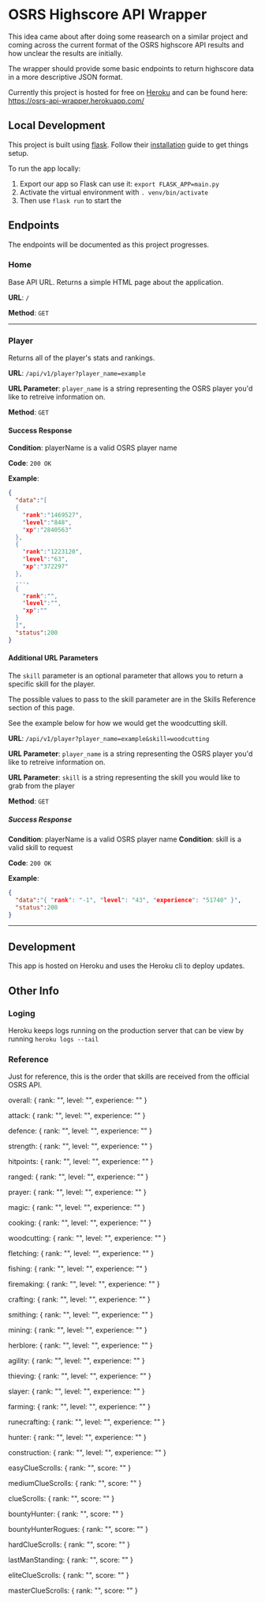 # OSRS Highscore API Wrapper
This idea came about after doing some reasearch on a similar project and coming across the current format of the OSRS
highscore API results and how unclear the results are initially.

The wrapper should provide some basic endpoints to return highscore data in a more descriptive JSON format.

Currently this project is hosted for free on [Heroku](https://www.heroku.com/) and can be found here: https://osrs-api-wrapper.herokuapp.com/

## Local Development

This project is built using [flask](https://flask.palletsprojects.com/en/1.1.x/). Follow their [installation](https://flask.palletsprojects.com/en/1.1.x/installation/#installation) guide to get things setup.

To run the app locally:

1) Export our app so Flask can use it: `export FLASK_APP=main.py`
2) Activate the virtual environment with `. venv/bin/activate`
3) Then use `flask run` to start the 

## Endpoints

The endpoints will be documented as this project progresses.

### Home
Base API URL. Returns a simple HTML page about the application.

__URL__: `/`

__Method__: `GET`

---
### Player
Returns all of the player's stats and rankings.

__URL__: `/api/v1/player?player_name=example`

__URL Parameter__: `player_name` is a string representing the OSRS player you'd like to retreive information on.

__Method__: `GET`

#### Success Response

__Condition__: playerName is a valid OSRS player name

__Code__: `200 OK`

__Example__: 
```json
{
  "data":"[
  {
    "rank":"1469527",
    "level":"848",
    "xp":"2840563"
  },
  {
    "rank":"1223120",
    "level":"63",
    "xp":"372297"
  },
  ...,
  {
    "rank":"",
    "level":"",
    "xp":""
  }
  ]",
  "status":200
}
```

#### Additional URL Parameters

The `skill` parameter is an optional parameter that allows you to return a specific skill for the player.

The possible values to pass to the skill parameter are in the Skills Reference section of this page. 

See the example below for how we would get the woodcutting skill.

__URL__: `/api/v1/player?player_name=example&skill=woodcutting`

__URL Parameter__: `player_name` is a string representing the OSRS player you'd like to retreive information on.

__URL Parameter__: `skill` is a string representing the skill you would like to grab from the player

__Method__: `GET`

##### Success Response

__Condition__: playerName is a valid OSRS player name
__Condition__: skill is a valid skill to request

__Code__: `200 OK`

__Example__: 
```json 
{
  "data":"{ "rank": "-1", "level": "43", "experience": "51740" }",
  "status":200
}
```

---

## Development
This app is hosted on Heroku and uses the Heroku cli to deploy updates.

## Other Info

### Loging
Heroku keeps logs running on the production server that can be view by running `heroku logs --tail`

### Reference
Just for reference, this is the order that skills are received from the official OSRS API.

  overall: { rank: "", level: "", experience: "" }

  attack: { rank: "", level: "", experience: "" }

  defence: { rank: "", level: "", experience: "" }

  strength: { rank: "", level: "", experience: "" }

  hitpoints: { rank: "", level: "", experience: "" }

  ranged: { rank: "", level: "", experience: "" }

  prayer: { rank: "", level: "", experience: "" }

  magic: { rank: "", level: "", experience: "" }

  cooking: { rank: "", level: "", experience: "" }

  woodcutting: { rank: "", level: "", experience: "" }

  fletching: { rank: "", level: "", experience: "" }

  fishing: { rank: "", level: "", experience: "" }

  firemaking: { rank: "", level: "", experience: "" }

  crafting: { rank: "", level: "", experience: "" }

  smithing: { rank: "", level: "", experience: "" }

  mining: { rank: "", level: "", experience: "" }

  herblore: { rank: "", level: "", experience: "" }

  agility: { rank: "", level: "", experience: "" }

  thieving: { rank: "", level: "", experience: "" }

  slayer: { rank: "", level: "", experience: "" }

  farming: { rank: "", level: "", experience: "" }

  runecrafting: { rank: "", level: "", experience: "" }

  hunter: { rank: "", level: "", experience: "" }

  construction: { rank: "", level: "", experience: "" }

  easyClueScrolls: { rank: "", score: "" }

  mediumClueScrolls: { rank: "", score: "" }

  clueScrolls: { rank: "", score: "" }

  bountyHunter: { rank: "", score: "" }

  bountyHunterRogues: { rank: "", score: "" }

  hardClueScrolls: { rank: "", score: "" }

  lastManStanding: { rank: "", score: "" }

  eliteClueScrolls: { rank: "", score: "" }

  masterClueScrolls: { rank: "", score: "" }

